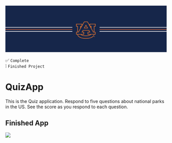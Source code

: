 ![alt text](https://github.com/ajariwala1/QuizApp_Completed/blob/main/Docs/banner_au.png?raw=true)


:white_check_mark: `Complete` <br/>
:grey_exclamation: `Finished Project`

# QuizApp

This is the Quiz application.
Respond to five questions about national parks in the US. See the score as you respond to each question.

## Finished App

<img src="https://github.com/ajariwala1/ScriptTimer_Completed/blob/main/Docs/quizapp_completed.png?raw=true" width="200">
